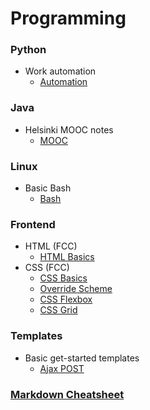 # Programming

### Python
* Work automation
  * [Automation](https://github.com/banjoanton/notebook/blob/master/notes/python/python_automation.md)

### Java
* Helsinki MOOC notes
  * [MOOC](https://github.com/banjoanton/notebook/blob/master/notes/java/mooc.md)

### Linux
* Basic Bash
  * [Bash](https://github.com/banjoanton/notebook/blob/master/notes/linux/linux.md)

### Frontend
- HTML (FCC)
  * [HTML Basics](https://github.com/banjoanton/notebook/blob/master/notes/frontend/html_basics.md)
- CSS (FCC)
  * [CSS Basics](https://github.com/banjoanton/notebook/blob/master/notes/frontend/css_basics.md)
  * [Override Scheme](https://github.com/banjoanton/notebook/blob/master/notes/frontend/override_scheme.md)
  * [CSS Flexbox](https://github.com/banjoanton/notebook/blob/master/notes/frontend/css_flexbox.md)
  * [CSS Grid](https://github.com/banjoanton/notebook/blob/master/notes/frontend/css_grid.md)

### Templates
* Basic get-started templates
  * [Ajax POST](https://github.com/banjoanton/notebook/blob/master/notes/templates/ajax.md)

### [Markdown Cheatsheet](https://github.com/adam-p/markdown-here/wiki/Markdown-Cheatsheet)
